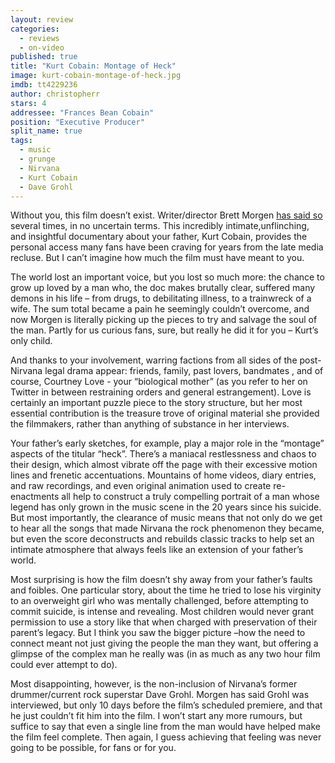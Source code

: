 ```yaml
---
layout: review
categories: 
  - reviews
  - on-video
published: true
title: "Kurt Cobain: Montage of Heck"
image: kurt-cobain-montage-of-heck.jpg
imdb: tt4229236
author: christopherr
stars: 4
addressee: "Frances Bean Cobain"
position: "Executive Producer"
split_name: true
tags: 
  - music
  - grunge
  - Nirvana
  - Kurt Cobain
  - Dave Grohl
---
```

Without you, this film doesn’t exist. Writer/director Brett Morgen [has said so](http://www.thecredits.org/2015/05/brett-morgen-on-kurt-cobain-montage-of-heck-how-frances-bean-made-it-happen/) several times, in no uncertain terms. This incredibly intimate,unflinching, and insightful documentary about your father, Kurt Cobain, provides the personal access many fans have been craving for years from the late media recluse. But I can’t imagine how much the film must have meant to you.

The world lost an important voice, but you lost so much more: the chance to grow up loved by a man who, the doc makes brutally clear, suffered many demons in his life – from drugs, to debilitating illness, to a trainwreck of a wife. The sum total became a pain he seemingly couldn’t overcome, and now Morgen is literally picking up the pieces to try and salvage the soul of the man. Partly for us curious fans, sure, but really he did it for you – Kurt’s only child.

And thanks to your involvement, warring factions from all sides of the post-Nirvana legal drama appear:  friends, family, past lovers, bandmates , and of course, Courtney Love -  your “biological mother” (as you refer to her on Twitter in between restraining orders and general estrangement). Love is certainly an important puzzle piece to the story structure, but her most essential contribution is the treasure trove of original material she provided the filmmakers, rather than anything of substance in her interviews. 

Your father’s early sketches, for example, play a major role in the “montage” aspects of the titular “heck”. There’s a maniacal restlessness and chaos to their design, which almost vibrate off the page with their excessive motion lines and frenetic accentuations. Mountains of home videos, diary entries, and raw recordings, and even original animation used to create re-enactments all help to construct a truly compelling portrait of a man whose legend has only grown in the music scene in the 20 years since his suicide. But most importantly, the clearance of music means that not only do we get to hear all the songs that made Nirvana the rock phenomenon they became, but even the score deconstructs and rebuilds classic tracks to help set an intimate atmosphere that always feels like an extension of your father’s world.

Most surprising is how the film doesn’t shy away from your father’s faults and foibles. One particular story, about the time he tried to lose his virginity to an overweight girl who was mentally challenged, before attempting to commit suicide, is intense and revealing. Most children would never grant permission to use a story like that when charged with preservation of their parent’s legacy. But I think you saw the bigger picture –how the need to connect meant not just giving the people the man they want, but offering a glimpse of the complex man he really was (in as much as any two hour film could ever attempt to do).

Most disappointing, however, is the non-inclusion of Nirvana’s former drummer/current rock superstar Dave Grohl. Morgen has said Grohl was interviewed, but only 10 days before the film’s scheduled premiere, and that he just couldn’t fit him into the film. I won’t start any more rumours, but suffice to say that even a single line from the man would have helped make the film feel complete. Then again, I guess achieving that feeling was never going to be possible, for fans or for you. 